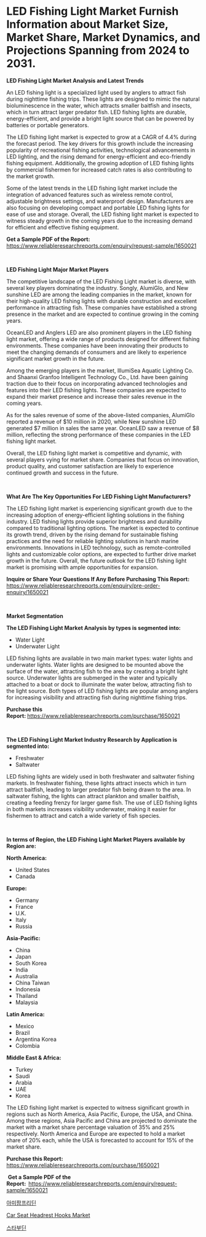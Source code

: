 <p><h1>LED Fishing Light Market Furnish Information about Market Size, Market Share, Market Dynamics, and Projections Spanning from 2024 to 2031.</h1></p><p><strong>LED Fishing Light Market Analysis and Latest Trends</strong></p>
<p><p>An LED fishing light is a specialized light used by anglers to attract fish during nighttime fishing trips. These lights are designed to mimic the natural bioluminescence in the water, which attracts smaller baitfish and insects, which in turn attract larger predator fish. LED fishing lights are durable, energy-efficient, and provide a bright light source that can be powered by batteries or portable generators.</p><p>The LED fishing light market is expected to grow at a CAGR of 4.4% during the forecast period. The key drivers for this growth include the increasing popularity of recreational fishing activities, technological advancements in LED lighting, and the rising demand for energy-efficient and eco-friendly fishing equipment. Additionally, the growing adoption of LED fishing lights by commercial fishermen for increased catch rates is also contributing to the market growth.</p><p>Some of the latest trends in the LED fishing light market include the integration of advanced features such as wireless remote control, adjustable brightness settings, and waterproof design. Manufacturers are also focusing on developing compact and portable LED fishing lights for ease of use and storage. Overall, the LED fishing light market is expected to witness steady growth in the coming years due to the increasing demand for efficient and effective fishing equipment.</p></p>
<p><strong>Get a Sample PDF of the Report:&nbsp;</strong> <a href="https://www.reliableresearchreports.com/enquiry/request-sample/1650021">https://www.reliableresearchreports.com/enquiry/request-sample/1650021</a></p>
<p>&nbsp;</p>
<p><strong>LED Fishing Light Major Market Players</strong></p>
<p><p>The competitive landscape of the LED Fishing Light market is diverse, with several key players dominating the industry. Songly, AlumiGlo, and New sunshine LED are among the leading companies in the market, known for their high-quality LED fishing lights with durable construction and excellent performance in attracting fish. These companies have established a strong presence in the market and are expected to continue growing in the coming years.</p><p>OceanLED and Anglers LED are also prominent players in the LED fishing light market, offering a wide range of products designed for different fishing environments. These companies have been innovating their products to meet the changing demands of consumers and are likely to experience significant market growth in the future.</p><p>Among the emerging players in the market, IllumiSea Aquatic Lighting Co. and Shaanxi Granfoo Intelligent Technology Co., Ltd. have been gaining traction due to their focus on incorporating advanced technologies and features into their LED fishing lights. These companies are expected to expand their market presence and increase their sales revenue in the coming years.</p><p>As for the sales revenue of some of the above-listed companies, AlumiGlo reported a revenue of $10 million in 2020, while New sunshine LED generated $7 million in sales the same year. OceanLED saw a revenue of $8 million, reflecting the strong performance of these companies in the LED fishing light market.</p><p>Overall, the LED fishing light market is competitive and dynamic, with several players vying for market share. Companies that focus on innovation, product quality, and customer satisfaction are likely to experience continued growth and success in the future.</p></p>
<p>&nbsp;</p>
<p><strong>What Are The Key Opportunities For LED Fishing Light Manufacturers?</strong></p>
<p><p>The LED fishing light market is experiencing significant growth due to the increasing adoption of energy-efficient lighting solutions in the fishing industry. LED fishing lights provide superior brightness and durability compared to traditional lighting options. The market is expected to continue its growth trend, driven by the rising demand for sustainable fishing practices and the need for reliable lighting solutions in harsh marine environments. Innovations in LED technology, such as remote-controlled lights and customizable color options, are expected to further drive market growth in the future. Overall, the future outlook for the LED fishing light market is promising with ample opportunities for expansion.</p></p>
<p><strong>Inquire or Share Your Questions If Any Before Purchasing This Report:</strong> <a href="https://www.reliableresearchreports.com/enquiry/pre-order-enquiry/1650021">https://www.reliableresearchreports.com/enquiry/pre-order-enquiry/1650021</a></p>
<p>&nbsp;</p>
<p><strong>Market Segmentation</strong></p>
<p><strong>The LED Fishing Light Market Analysis by types is segmented into:</strong></p>
<p><ul><li>Water Light</li><li>Underwater Light</li></ul></p>
<p><p>LED fishing lights are available in two main market types: water lights and underwater lights. Water lights are designed to be mounted above the surface of the water, attracting fish to the area by creating a bright light source. Underwater lights are submerged in the water and typically attached to a boat or dock to illuminate the water below, attracting fish to the light source. Both types of LED fishing lights are popular among anglers for increasing visibility and attracting fish during nighttime fishing trips.</p></p>
<p><strong>Purchase this Report:&nbsp;</strong><a href="https://www.reliableresearchreports.com/purchase/1650021">https://www.reliableresearchreports.com/purchase/1650021</a></p>
<p>&nbsp;</p>
<p><strong>The LED Fishing Light Market Industry Research by Application is segmented into:</strong></p>
<p><ul><li>Freshwater</li><li>Saltwater</li></ul></p>
<p><p>LED fishing lights are widely used in both freshwater and saltwater fishing markets. In freshwater fishing, these lights attract insects which in turn attract baitfish, leading to larger predator fish being drawn to the area. In saltwater fishing, the lights can attract plankton and smaller baitfish, creating a feeding frenzy for larger game fish. The use of LED fishing lights in both markets increases visibility underwater, making it easier for fishermen to attract and catch a wide variety of fish species.</p></p>
<p>&nbsp;</p>
<p><strong>In terms of Region, the LED Fishing Light Market Players available by Region are:</strong></p>
<p>
    <p> <strong> North America: </strong>
        <ul>
            <li>United States</li>
            <li>Canada</li>
        </ul>
        </p> 
    <p> <strong> Europe: </strong>
        <ul>
            <li>Germany</li>
            <li>France</li>
            <li>U.K.</li>
            <li>Italy</li>
            <li>Russia</li>
        </ul>
        </p> 
    <p> <strong> Asia-Pacific: </strong>
        <ul>
            <li>China</li>
            <li>Japan</li>
            <li>South Korea</li>
            <li>India</li>
            <li>Australia</li>
            <li>China Taiwan</li>
            <li>Indonesia</li>
            <li>Thailand</li>
            <li>Malaysia</li>
        </ul>
        </p> 
    <p> <strong> Latin America: </strong>
        <ul>
            <li>Mexico</li>
            <li>Brazil</li>
            <li>Argentina Korea</li>
            <li>Colombia</li>
        </ul>
        </p> 
    <p> <strong> Middle East & Africa: </strong>
        <ul>
            <li>Turkey</li>
            <li>Saudi</li>
            <li>Arabia</li>
            <li>UAE</li>
            <li>Korea</li>
        </ul>
    </p>
    </p>
<p><p>The LED fishing light market is expected to witness significant growth in regions such as North America, Asia Pacific, Europe, the USA, and China. Among these regions, Asia Pacific and China are projected to dominate the market with a market share percentage valuation of 35% and 25% respectively. North America and Europe are expected to hold a market share of 20% each, while the USA is forecasted to account for 15% of the market share.</p></p>
<p><strong>Purchase this Report: </strong><a href="https://www.reliableresearchreports.com/purchase/1650021">https://www.reliableresearchreports.com/purchase/1650021</a></p>
<p>&nbsp;<strong>Get a Sample PDF of the Report:&nbsp;&nbsp;</strong><a href="https://www.reliableresearchreports.com/enquiry/request-sample/1650021">https://www.reliableresearchreports.com/enquiry/request-sample/1650021</a></p>
<p><strong></strong></p>
<p><p><a href="https://medium.com/@bennyuigleyjks/2024%EB%85%84%EB%B6%80%ED%84%B0-2031%EB%85%84%EA%B9%8C%EC%A7%80%EC%9D%98-%EC%95%84%EB%AF%B8%ED%8C%9C%ED%94%84%EB%A6%AC%EB%94%98-%EC%8B%9C%EC%9E%A5-%EB%B6%84%EC%84%9D-%EB%B0%8F-%EA%B7%9C%EB%AA%A8-%EC%98%88%EC%B8%A1-48d06278cf29">아미팜프리딘</a></p><p><a href="https://github.com/ruddyyedelwadw/Market-Research-Report-List-1/blob/main/car-seat-headrest-hooks-market.md">Car Seat Headrest Hooks Market</a></p><p><a href="https://medium.com/@joananitzsche/%EC%8A%A4%ED%83%80%EB%B6%80%EB%94%98-%EC%8B%9C%EC%9E%A5-2031%EB%85%84%EA%B9%8C%EC%A7%80-%ED%8A%B8%EB%A0%8C%EB%93%9C-%EC%98%88%EC%B8%A1-%EB%B0%8F-%EA%B2%BD%EC%9F%81-%EB%B6%84%EC%84%9D-4c498aecd11c">스타부딘</a></p></p>